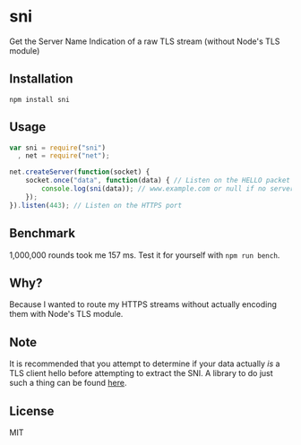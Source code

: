 # sni

Get the Server Name Indication of a raw TLS stream (without Node's TLS module)

## Installation
```
npm install sni
```

## Usage
```js
var sni = require("sni")
  , net = require("net");

net.createServer(function(socket) {
    socket.once("data", function(data) { // Listen on the HELLO packet
        console.log(sni(data)); // www.example.com or null if no servername was found
    });
}).listen(443); // Listen on the HTTPS port
```

## Benchmark
1,000,000 rounds took me 157 ms.
Test it for yourself with `npm run bench`.

## Why?
Because I wanted to route my HTTPS streams without actually encoding them with
Node's TLS module.

## Note
It is recommended that you attempt to determine if your data actually _is_ a TLS client hello before attempting to extract the SNI. A library to do just such a thing can be found [here](https://github.com/jessetane/is-tls-client-hello).

## License
MIT